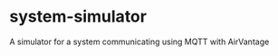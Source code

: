 system-simulator
================

A simulator for a system communicating using MQTT with AirVantage
